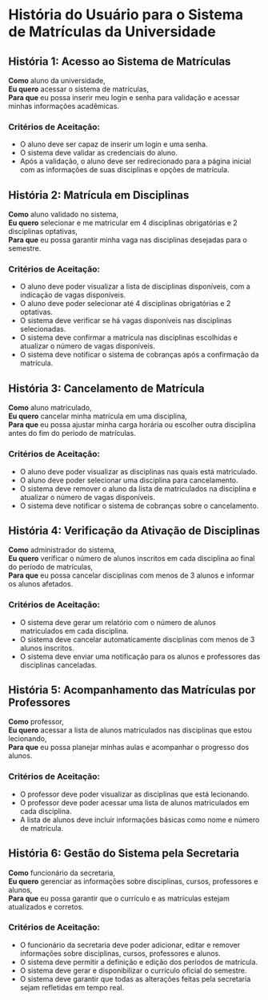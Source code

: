 # História do Usuário para o Sistema de Matrículas da Universidade

## História 1: Acesso ao Sistema de Matrículas
**Como** aluno da universidade,  
**Eu quero** acessar o sistema de matrículas,  
**Para que** eu possa inserir meu login e senha para validação e acessar minhas informações acadêmicas.

### Critérios de Aceitação:
- O aluno deve ser capaz de inserir um login e uma senha.
- O sistema deve validar as credenciais do aluno.
- Após a validação, o aluno deve ser redirecionado para a página inicial com as informações de suas disciplinas e opções de matrícula.

## História 2: Matrícula em Disciplinas
**Como** aluno validado no sistema,  
**Eu quero** selecionar e me matricular em 4 disciplinas obrigatórias e 2 disciplinas optativas,  
**Para que** eu possa garantir minha vaga nas disciplinas desejadas para o semestre.

### Critérios de Aceitação:
- O aluno deve poder visualizar a lista de disciplinas disponíveis, com a indicação de vagas disponíveis.
- O aluno deve poder selecionar até 4 disciplinas obrigatórias e 2 optativas.
- O sistema deve verificar se há vagas disponíveis nas disciplinas selecionadas.
- O sistema deve confirmar a matrícula nas disciplinas escolhidas e atualizar o número de vagas disponíveis.
- O sistema deve notificar o sistema de cobranças após a confirmação da matrícula.

## História 3: Cancelamento de Matrícula
**Como** aluno matriculado,  
**Eu quero** cancelar minha matrícula em uma disciplina,  
**Para que** eu possa ajustar minha carga horária ou escolher outra disciplina antes do fim do período de matrículas.

### Critérios de Aceitação:
- O aluno deve poder visualizar as disciplinas nas quais está matriculado.
- O aluno deve poder selecionar uma disciplina para cancelamento.
- O sistema deve remover o aluno da lista de matriculados na disciplina e atualizar o número de vagas disponíveis.
- O sistema deve notificar o sistema de cobranças sobre o cancelamento.

## História 4: Verificação da Ativação de Disciplinas
**Como** administrador do sistema,  
**Eu quero** verificar o número de alunos inscritos em cada disciplina ao final do período de matrículas,  
**Para que** eu possa cancelar disciplinas com menos de 3 alunos e informar os alunos afetados.

### Critérios de Aceitação:
- O sistema deve gerar um relatório com o número de alunos matriculados em cada disciplina.
- O sistema deve cancelar automaticamente disciplinas com menos de 3 alunos inscritos.
- O sistema deve enviar uma notificação para os alunos e professores das disciplinas canceladas.

## História 5: Acompanhamento das Matrículas por Professores
**Como** professor,  
**Eu quero** acessar a lista de alunos matriculados nas disciplinas que estou lecionando,  
**Para que** eu possa planejar minhas aulas e acompanhar o progresso dos alunos.

### Critérios de Aceitação:
- O professor deve poder visualizar as disciplinas que está lecionando.
- O professor deve poder acessar uma lista de alunos matriculados em cada disciplina.
- A lista de alunos deve incluir informações básicas como nome e número de matrícula.

## História 6: Gestão do Sistema pela Secretaria
**Como** funcionário da secretaria,  
**Eu quero** gerenciar as informações sobre disciplinas, cursos, professores e alunos,  
**Para que** eu possa garantir que o currículo e as matrículas estejam atualizados e corretos.

### Critérios de Aceitação:
- O funcionário da secretaria deve poder adicionar, editar e remover informações sobre disciplinas, cursos, professores e alunos.
- O sistema deve permitir a definição e edição dos períodos de matrícula.
- O sistema deve gerar e disponibilizar o currículo oficial do semestre.
- O sistema deve garantir que todas as alterações feitas pela secretaria sejam refletidas em tempo real.
